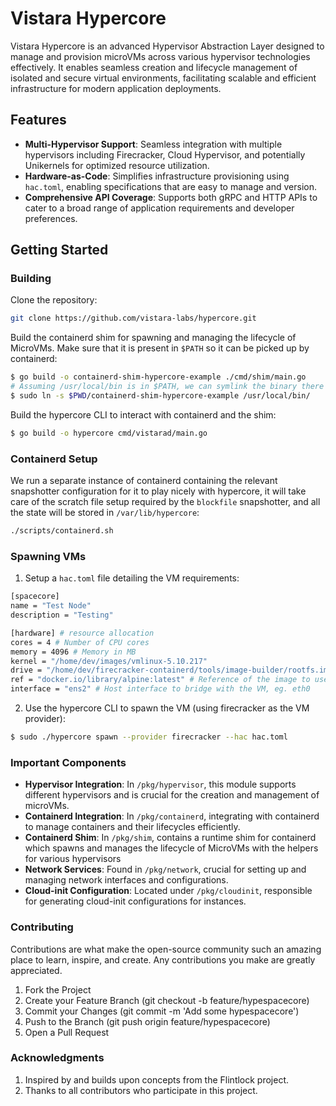 # Vistara Hypercore

Vistara Hypercore is an advanced Hypervisor Abstraction Layer designed to manage and provision microVMs across various hypervisor technologies effectively. It enables seamless creation and lifecycle management of isolated and secure virtual environments, facilitating scalable and efficient infrastructure for modern application deployments.

## Features

- **Multi-Hypervisor Support**: Seamless integration with multiple hypervisors including Firecracker, Cloud Hypervisor, and potentially Unikernels for optimized resource utilization.
- **Hardware-as-Code**: Simplifies infrastructure provisioning using `hac.toml`, enabling specifications that are easy to manage and version.
- **Comprehensive API Coverage**: Supports both gRPC and HTTP APIs to cater to a broad range of application requirements and developer preferences.

## Getting Started

### Building

Clone the repository:

```bash
git clone https://github.com/vistara-labs/hypercore.git
```

Build the containerd shim for spawning and managing the lifecycle of MicroVMs. Make sure that it is present in `$PATH` so it can be picked up by containerd:

```bash
$ go build -o containerd-shim-hypercore-example ./cmd/shim/main.go
# Assuming /usr/local/bin is in $PATH, we can symlink the binary there
$ sudo ln -s $PWD/containerd-shim-hypercore-example /usr/local/bin/
```

Build the hypercore CLI to interact with containerd and the shim:

```bash
$ go build -o hypercore cmd/vistarad/main.go
```

### Containerd Setup

We run a separate instance of containerd containing the relevant snapshotter configuration for it to play nicely with hypercore, it will take care of the scratch file setup required by the `blockfile` snapshotter, and all the state will be stored in `/var/lib/hypercore`:

```bash
./scripts/containerd.sh
```

### Spawning VMs

1. Setup a `hac.toml` file detailing the VM requirements:

```bash
[spacecore]
name = "Test Node"
description = "Testing"

[hardware] # resource allocation
cores = 4 # Number of CPU cores
memory = 4096 # Memory in MB
kernel = "/home/dev/images/vmlinux-5.10.217"
drive = "/home/dev/firecracker-containerd/tools/image-builder/rootfs.img"
ref = "docker.io/library/alpine:latest" # Reference of the image to use
interface = "ens2" # Host interface to bridge with the VM, eg. eth0
```

2. Use the hypercore CLI to spawn the VM (using firecracker as the VM provider):

```bash
$ sudo ./hypercore spawn --provider firecracker --hac hac.toml
```

### Important Components

- **Hypervisor Integration**: In `/pkg/hypervisor`, this module supports different hypervisors and is crucial for the creation and management of microVMs.
- **Containerd Integration**: In `/pkg/containerd`, integrating with containerd to manage containers and their lifecycles efficiently.
- **Containerd Shim**: In `/pkg/shim`, contains a runtime shim for containerd which spawns and manages the lifecycle of MicroVMs with the helpers for various hypervisors
- **Network Services**: Found in `/pkg/network`, crucial for setting up and managing network interfaces and configurations.
- **Cloud-init Configuration**: Located under `/pkg/cloudinit`, responsible for generating cloud-init configurations for instances.

### Contributing

Contributions are what make the open-source community such an amazing place to learn, inspire, and create. Any contributions you make are greatly appreciated.


1. Fork the Project
2. Create your Feature Branch (git checkout -b feature/hypespacecore)
3. Commit your Changes (git commit -m 'Add some hypespacecore')
4. Push to the Branch (git push origin feature/hypespacecore)
5. Open a Pull Request

### Acknowledgments

1. Inspired by and builds upon concepts from the Flintlock project.
2. Thanks to all contributors who participate in this project.
